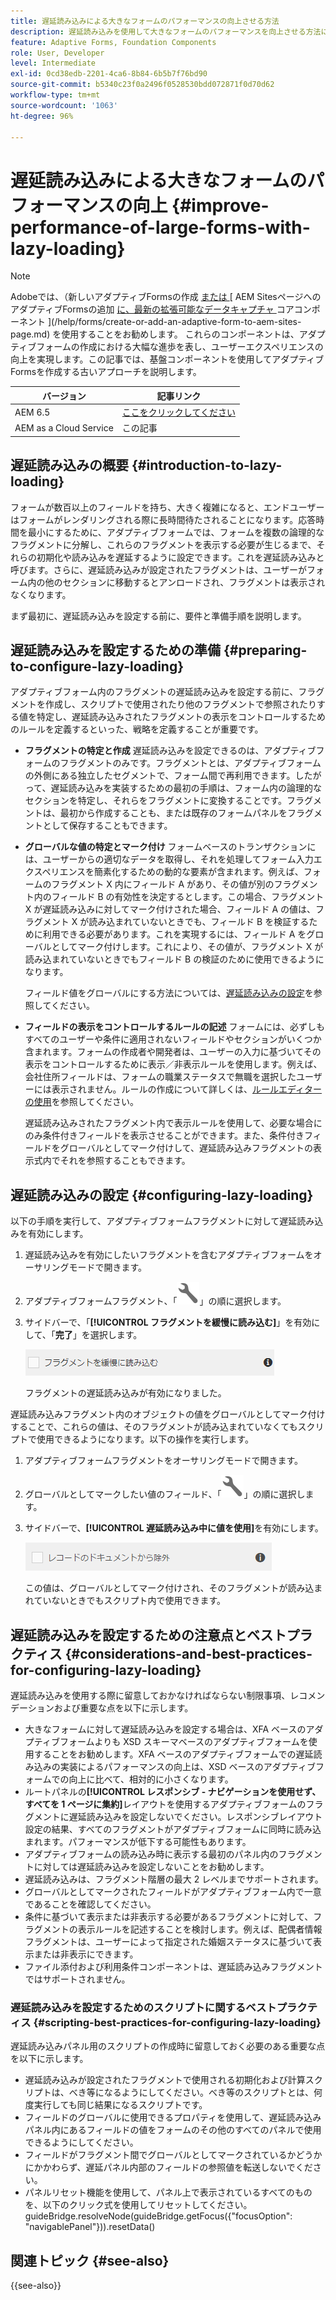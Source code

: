 ```yaml
---
title: 遅延読み込みによる大きなフォームのパフォーマンスの向上させる方法
description: 遅延読み込みを使用して大きなフォームのパフォーマンスを向上させる方法について説明します。遅延読み込みを使用すると、フォームのフラグメントが表示されるまでそれらの初期化と読み込みを延期することにより、大きく複雑なアダプティブフォームのパフォーマンスを向上できます。
feature: Adaptive Forms, Foundation Components
role: User, Developer
level: Intermediate
exl-id: 0cd38edb-2201-4ca6-8b84-6b5b7f76bd90
source-git-commit: b5340c23f0a2496f0528530bdd072871f0d70d62
workflow-type: tm+mt
source-wordcount: '1063'
ht-degree: 96%

---
```


# 遅延読み込みによる大きなフォームのパフォーマンスの向上 {#improve-performance-of-large-forms-with-lazy-loading}

>[!NOTE]
>
> Adobeでは、（新しいアダプティブFormsの作成 [ または ](https://experienceleague.adobe.com/docs/experience-manager-core-components/using/adaptive-forms/introduction.html?lang=ja)[ AEM SitesページへのアダプティブFormsの追加 [ に、最新の拡張可能なデータキャプチャ ](/help/forms/creating-adaptive-form-core-components.md) コアコンポーネント ](/help/forms/create-or-add-an-adaptive-form-to-aem-sites-page.md) を使用することをお勧めします。 これらのコンポーネントは、アダプティブフォームの作成における大幅な進歩を表し、ユーザーエクスペリエンスの向上を実現します。この記事では、基盤コンポーネントを使用してアダプティブFormsを作成する古いアプローチを説明します。

| バージョン | 記事リンク |
| -------- | ---------------------------- |
| AEM 6.5 | [ここをクリックしてください](https://experienceleague.adobe.com/docs/experience-manager-65/forms/adaptive-forms-advanced-authoring/lazy-loading-adaptive-forms.html?lang=ja) |
| AEM as a Cloud Service | この記事 |


## 遅延読み込みの概要 {#introduction-to-lazy-loading}

フォームが数百以上のフィールドを持ち、大きく複雑になると、エンドユーザーはフォームがレンダリングされる際に長時間待たされることになります。応答時間を最小にするために、アダプティブフォームでは、フォームを複数の論理的なフラグメントに分解し、これらのフラグメントを表示する必要が生じるまで、それらの初期化や読み込みを遅延するように設定できます。これを遅延読み込みと呼びます。さらに、遅延読み込みが設定されたフラグメントは、ユーザーがフォーム内の他のセクションに移動するとアンロードされ、フラグメントは表示されなくなります。

まず最初に、遅延読み込みを設定する前に、要件と準備手順を説明します。

## 遅延読み込みを設定するための準備 {#preparing-to-configure-lazy-loading}

アダプティブフォーム内のフラグメントの遅延読み込みを設定する前に、フラグメントを作成し、スクリプトで使用されたり他のフラグメントで参照されたりする値を特定し、遅延読み込みされたフラグメントの表示をコントロールするためのルールを定義するといった、戦略を定義することが重要です。

* **フラグメントの特定と作成**
遅延読み込みを設定できるのは、アダプティブフォームのフラグメントのみです。フラグメントとは、アダプティブフォームの外側にある独立したセグメントで、フォーム間で再利用できます。したがって、遅延読み込みを実装するための最初の手順は、フォーム内の論理的なセクションを特定し、それらをフラグメントに変換することです。フラグメントは、最初から作成することも、または既存のフォームパネルをフラグメントとして保存することもできます。

  <!--For more information about creating fragments, see [Adaptive Form Fragments](adaptive-form-fragments.md).-->

* **グローバルな値の特定とマーク付け**
フォームベースのトランザクションには、ユーザーからの適切なデータを取得し、それを処理してフォーム入力エクスペリエンスを簡素化するための動的な要素が含まれます。例えば、フォームのフラグメント X 内にフィールド A があり、その値が別のフラグメント内のフィールド B の有効性を決定するとします。この場合、フラグメント X が遅延読み込みに対してマーク付けされた場合、フィールド A の値は、フラグメント X が読み込まれていないときでも、フィールド B を検証するために利用できる必要があります。これを実現するには、フィールド A をグローバルとしてマーク付けします。これにより、その値が、フラグメント X が読み込まれていないときでもフィールド B の検証のために使用できるようになります。

  フィールド値をグローバルにする方法については、[遅延読み込みの設定](lazy-loading-adaptive-forms.md#p-configuring-lazy-loading-p)を参照してください。

* **フィールドの表示をコントロールするルールの記述**
フォームには、必ずしもすべてのユーザーや条件に適用されないフィールドやセクションがいくつか含まれます。フォームの作成者や開発者は、ユーザーの入力に基づいてその表示をコントロールするために表示／非表示ルールを使用します。例えば、会社住所フィールドは、フォームの職業ステータスで無職を選択したユーザーには表示されません。ルールの作成について詳しくは、[ルールエディターの使用](rule-editor.md)を参照してください。

  遅延読み込みされたフラグメント内で表示ルールを使用して、必要な場合にのみ条件付きフィールドを表示させることができます。また、条件付きフィールドをグローバルとしてマーク付けして、遅延読み込みフラグメントの表示式内でそれを参照することもできます。

## 遅延読み込みの設定 {#configuring-lazy-loading}

以下の手順を実行して、アダプティブフォームフラグメントに対して遅延読み込みを有効にします。

1. 遅延読み込みを有効にしたいフラグメントを含むアダプティブフォームをオーサリングモードで開きます。
1. アダプティブフォームフラグメント、「![設定](assets/configure-icon.svg)」の順に選択します。
1. サイドバーで、「**[!UICONTROL フラグメントを緩慢に読み込む]**」を有効にして、「**完了**」を選択します。

   ![アダプティブフォームフラグメントに対する遅延読み込みの有効化](assets/lazy-loading-fragment.png)

   フラグメントの遅延読み込みが有効になりました。

遅延読み込みフラグメント内のオブジェクトの値をグローバルとしてマーク付けすることで、これらの値は、そのフラグメントが読み込まれていなくてもスクリプトで使用できるようになります。以下の操作を実行します。

1. アダプティブフォームフラグメントをオーサリングモードで開きます。
1. グローバルとしてマークしたい値のフィールド、「![設定](assets/configure-icon.svg)」の順に選択します。
1. サイドバーで、**[!UICONTROL 遅延読み込み中に値を使用]**&#x200B;を有効にします。

   ![サイドバーの遅延読み込みフィールド](assets/enable-lazy-loading.png)

   この値は、グローバルとしてマーク付けされ、そのフラグメントが読み込まれていないときでもスクリプト内で使用できます。

## 遅延読み込みを設定するための注意点とベストプラクティス {#considerations-and-best-practices-for-configuring-lazy-loading}

遅延読み込みを使用する際に留意しておかなければならない制限事項、レコメンデーションおよび重要な点を以下に示します。

* 大きなフォームに対して遅延読み込みを設定する場合は、XFA ベースのアダプティブフォームよりも XSD スキーマベースのアダプティブフォームを使用することをお勧めします。XFA ベースのアダプティブフォームでの遅延読み込みの実装によるパフォーマンスの向上は、XSD ベースのアダプティブフォームでの向上に比べて、相対的に小さくなります。
* ルートパネルの&#x200B;**[!UICONTROL レスポンシブ - ナビゲーションを使用せず、すべてを 1 ページに集約]**&#x200B;レイアウトを使用するアダプティブフォームのフラグメントに遅延読み込みを設定しないでください。レスポンシブレイアウト設定の結果、すべてのフラグメントがアダプティブフォームに同時に読み込まれます。パフォーマンスが低下する可能性もあります。
* アダプティブフォームの読み込み時に表示する最初のパネル内のフラグメントに対しては遅延読み込みを設定しないことをお勧めします。
* 遅延読み込みは、フラグメント階層の最大 2 レベルまでサポートされます。
* グローバルとしてマークされたフィールドがアダプティブフォーム内で一意であることを確認してください。
* 条件に基づいて表示または非表示する必要があるフラグメントに対して、フラグメントの表示ルールを記述することを検討します。例えば、配偶者情報フラグメントは、ユーザーによって指定された婚姻ステータスに基づいて表示または非表示にできます。
* ファイル添付および利用条件コンポーネントは、遅延読み込みフラグメントではサポートされません。

### 遅延読み込みを設定するためのスクリプトに関するベストプラクティス {#scripting-best-practices-for-configuring-lazy-loading}

遅延読み込みパネル用のスクリプトの作成時に留意しておく必要のある重要な点を以下に示します。

* 遅延読み込みが設定されたフラグメントで使用される初期化および計算スクリプトは、べき等になるようにしてください。べき等のスクリプトとは、何度実行しても同じ結果になるスクリプトです。
* フィールドのグローバルに使用できるプロパティを使用して、遅延読み込みパネル内にあるフィールドの値をフォームのその他のすべてのパネルで使用できるようにしてください。
* フィールドがフラグメント間でグローバルとしてマークされているかどうかにかかわらず、遅延パネル内部のフィールドの参照値を転送しないでください。
* パネルリセット機能を使用して、パネル上で表示されているすべてのものを、以下のクリック式を使用してリセットしてください。\
  guideBridge.resolveNode(guideBridge.getFocus({&quot;focusOption&quot;: &quot;navigablePanel&quot;})).resetData()


## 関連トピック {#see-also}

{{see-also}}